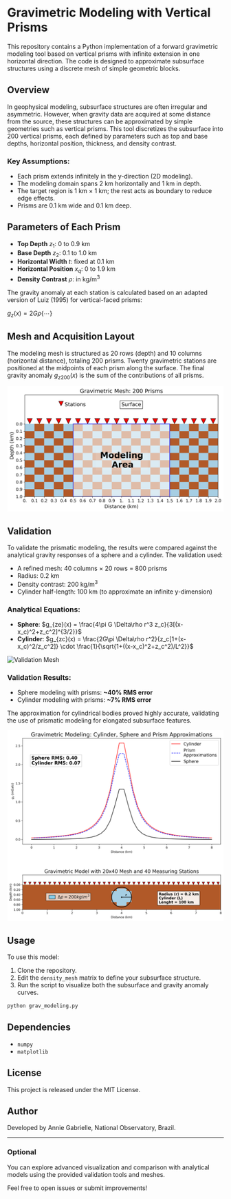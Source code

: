 # Gravimetric Modeling with Vertical Prisms

This repository contains a Python implementation of a forward gravimetric modeling tool based on vertical prisms with infinite extension in one horizontal direction. The code is designed to approximate subsurface structures using a discrete mesh of simple geometric blocks.

## Overview

In geophysical modeling, subsurface structures are often irregular and asymmetric. However, when gravity data are acquired at some distance from the source, these structures can be approximated by simple geometries such as vertical prisms. This tool discretizes the subsurface into 200 vertical prisms, each defined by parameters such as top and base depths, horizontal position, thickness, and density contrast.

### Key Assumptions:

* Each prism extends infinitely in the y-direction (2D modeling).
* The modeling domain spans 2 km horizontally and 1 km in depth.
* The target region is 1 km × 1 km; the rest acts as boundary to reduce edge effects.
* Prisms are 0.1 km wide and 0.1 km deep.

## Parameters of Each Prism

* **Top Depth** $z_1$: 0 to 0.9 km
* **Base Depth** $z_2$: 0.1 to 1.0 km
* **Horizontal Width** $t$: fixed at 0.1 km
* **Horizontal Position** $x_q$: 0 to 1.9 km
* **Density Contrast** $\rho$: in kg/m$^3$

The gravity anomaly at each station is calculated based on an adapted version of Luiz (1995) for vertical-faced prisms:

$g_z(x) = 2G\rho \{ \cdots \}$

## Mesh and Acquisition Layout

The modeling mesh is structured as 20 rows (depth) and 10 columns (horizontal distance), totaling 200 prisms. Twenty gravimetric stations are positioned at the midpoints of each prism along the surface. The final gravity anomaly $g_{z200}(x)$ is the sum of the contributions of all prisms.

![Mesh 20x10](Figures/Mesh_20x10.png)

## Validation

To validate the prismatic modeling, the results were compared against the analytical gravity responses of a sphere and a cylinder. The validation used:

* A refined mesh: 40 columns $\times$ 20 rows = 800 prisms
* Radius: 0.2 km
* Density contrast: 200 kg/m$^3$
* Cylinder half-length: 100 km (to approximate an infinite y-dimension)

### Analytical Equations:

* **Sphere**:
  $g_{ze}(x) = \frac{4\pi G \Delta\rho r^3 z_c}{3[(x-x_c)^2+z_c^2]^{3/2}}$
* **Cylinder**:
  $g_{zc}(x) = \frac{2G\pi \Delta\rho r^2}{z_c[1+(x-x_c)^2/z_c^2]} \cdot \frac{1}{\sqrt{1+((x-x_c)^2+z_c^2)/L^2}}$

![Validation Mesh](Figures/Mesh_20x40.png)

### Validation Results:

* Sphere modeling with prisms: **\~40% RMS error**
* Cylinder modeling with prisms: **\~7% RMS error**

The approximation for cylindrical bodies proved highly accurate, validating the use of prismatic modeling for elongated subsurface features.

![Validation Plot](Figures/gravimetric_Validation.png)

## Usage

To use this model:

1. Clone the repository.
2. Edit the `density_mesh` matrix to define your subsurface structure.
3. Run the script to visualize both the subsurface and gravity anomaly curves.

```bash
python grav_modeling.py
```

## Dependencies

* `numpy`
* `matplotlib`

## License

This project is released under the MIT License.

## Author

Developed by Annie Gabrielle, National Observatory, Brazil.

---

### Optional

You can explore advanced visualization and comparison with analytical models using the provided validation tools and meshes.

Feel free to open issues or submit improvements!
